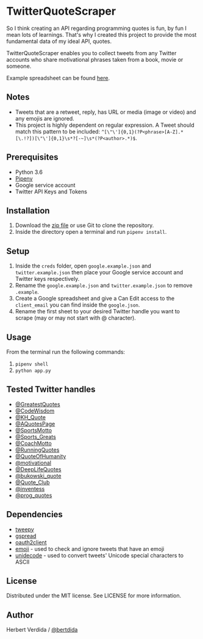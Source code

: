 # TwitterQuoteScraper

So I think creating an API regarding programming quotes is fun, by fun I mean lots of learnings. That's why I created this project to provide the most fundamental data of my ideal API, quotes.

TwitterQuoteScraper enables you to collect tweets from any Twitter accounts who share motivational phrases taken from a book, movie or someone.

Example spreadsheet can be found [here](https://docs.google.com/spreadsheets/d/1U41EhnxXkWSJhmSqkPLpdbdcWJcx1MS6zWV3wQPeKL4/edit?usp=sharing).

## Notes

- Tweets that are a retweet, reply, has URL or media (image or video) and any emojis are ignored.
- This project is highly dependent on regular expression. A Tweet should match this pattern to be included: `^[\"\']{0,1}(?P<phrase>[A-Z].*[\.!?])[\"\']{0,1}\s*?[-~]\s*(?P<author>.*)$`.

## Prerequisites

- Python 3.6
- [Pipenv](https://github.com/pypa/pipenv)
- Google service account
- Twitter API Keys and Tokens

## Installation

1. Download the [zip file](https://github.com/bertdida/TwitterQuoteScraper/archive/master.zip) or use Git to clone the repository.
2. Inside the directory open a terminal and run `pipenv install`.

## Setup

1. Inside the `creds` folder, open `google.example.json` and `twitter.example.json` then place your Google service account and Twitter keys respectively.
2. Rename the `google.example.json` and `twitter.example.json` to remove `.example`.
3. Create a Google spreadsheet and give a Can Edit access to the `client_email` you can find inside the `google.json`.
4. Rename the first sheet to your desired Twitter handle you want to scrape (may or may not start with @ character).

## Usage

From the terminal run the following commands:

1. `pipenv shell`
2. `python app.py`

## Tested Twitter handles

- [@GreatestQuotes](https://twitter.com/GreatestQuotes)
- [@CodeWisdom](https://twitter.com/CodeWisdom)
- [@KH_Quote](https://twitter.com/KH_Quote)
- [@AQuotesPage](https://twitter.com/AQuotesPage)
- [@SportsMotto](https://twitter.com/SportsMotto)
- [@Sports_Greats](https://twitter.com/Sports_Greats)
- [@CoachMotto](https://twitter.com/CoachMotto)
- [@RunningQuotes](https://twitter.com/RunningQuotes)
- [@QuoteOfHumanity](https://twitter.com/QuoteOfHumanity)
- [@motivational](https://twitter.com/motivational)
- [@DeepLifeQuotes](https://twitter.com/DeepLifeQuotes)
- [@bukowski_quote](https://twitter.com/bukowski_quote)
- [@Quote_Club](https://twitter.com/Quote_Club)
- [@inventess](https://twitter.com/inventess)
- [@prog_quotes](https://twitter.com/prog_quotes)

## Dependencies

- [tweepy](https://github.com/tweepy/tweepy)
- [gspread](https://github.com/burnash/gspread)
- [oauth2client](https://github.com/googleapis/oauth2client)
- [emoji](https://github.com/carpedm20/emoji/) - used to check and ignore tweets that have an emoji
- [unidecode](https://github.com/avian2/unidecode) - used to convert tweets' Unicode special characters to ASCII

## License

Distributed under the MIT license. See LICENSE for more information.

## Author

Herbert Verdida / [@bertdida](https://twitter.com/bertdida)
